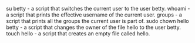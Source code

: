 su betty - a script that switches the current user to the user betty.
whoami -  a script that prints the effective username of the current user.
groups - a script that prints all the groups the current user is part of.
sudo chown hello betty - a script that changes the owner of the file hello to the user betty.
touch hello - a script that creates an empty file called hello.
